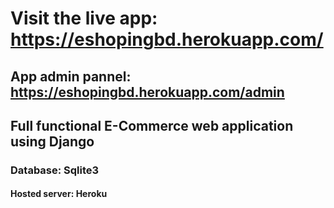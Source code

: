 
# Visit the live app: https://eshopingbd.herokuapp.com/
## App admin pannel: https://eshopingbd.herokuapp.com/admin




## Full functional E-Commerce web application using Django
### Database: Sqlite3
#### Hosted server: Heroku